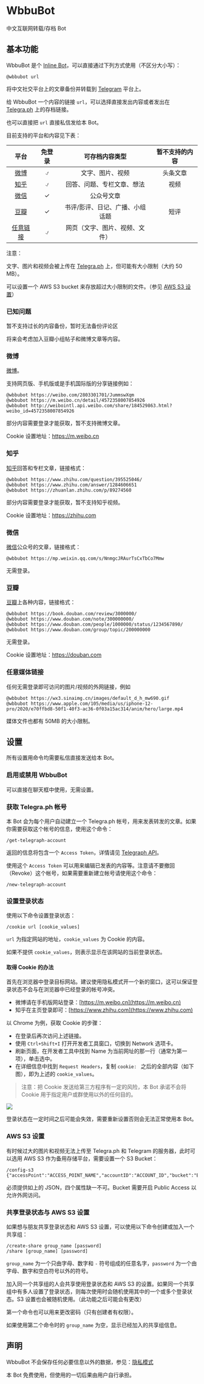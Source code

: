 # WbbuBot

中文互联网转载/存档 Bot

## 基本功能

WbbuBot 是个 [Inline Bot](https://core.telegram.org/bots/inline)，可以直接通过下列方式使用（不区分大小写）：

```
@wbbubot url
```

将中文社交平台上的文章备份并转载到 [Telegram](https://telegram.org/) 平台上。

给 WbbuBot 一个内容的链接 `url`，可以选择直接发出内容或者发出在 [Telegra.ph](https://telegra.ph) 上的存档链接。

也可以直接把 `url` 直接私信发给本 Bot。

目前支持的平台和内容见下表：

| 平台 | 免登录 | 可存档内容类型 | 暂不支持的内容 |
|:---:|:---:|:---:|:---:|
| [微博](#weibo) | ⍻ | 文字、图片、视频 | 头条文章 |
| [知乎](#zhihu) | ⍻ | 回答、问题、专栏文章、想法 | 视频 |
| [微信](#wechat) | ✓ | 公众号文章 | |
| [豆瓣](#douban) | ✓ | 书评/影评、日记、广播、小组话题 | 短评 |
| [任意链接](#other) | ⍻ | 网页（文字、图片、视频、文件） | |

注意：

文字、图片和视频会被上传在 [Telegra.ph](https://telegra.ph) 上，但可能有大小限制（大约 50 MB）。

可以设置一个 AWS S3 bucket 来存放超过大小限制的文件。（参见 [AWS S3 设置](#S3-setting)）

### 已知问题

暂不支持过长的内容备份，暂时无法备份评论区

将来会考虑加入豆瓣小组帖子和微博文章等内容。

### <a name="weibo"></a> 微博

[微博](https://weibo.com)。

支持网页版、手机版或是手机国际版的分享链接例如：

```
@wbbubot https://weibo.com/2803301701/JummswXqm
@wbbubot https://m.weibo.cn/detail/4572358007854926
@wbbubot http://weibointl.api.weibo.com/share/184529863.html?weibo_id=4572358007854926
```

部分内容需要登录才能获取，暂不支持微博文章。

Cookie 设置地址：https://m.weibo.cn

### <a name="zhihu"></a> 知乎

[知乎](https://www.zhihu.com)回答和专栏文章，链接格式：

```
@wbbubot https://www.zhihu.com/question/395525046/
@wbbubot https://www.zhihu.com/answer/1284606651
@wbbubot https://zhuanlan.zhihu.com/p/89274560
```

部分内容需要登录才能获取，暂不支持知乎视频。

Cookie 设置地址：https://zhihu.com

### <a name="wechat"></a> 微信

[微信](https://mp.weixin.qq.com)公众号的文章，链接格式：

```
@wbbubot https://mp.weixin.qq.com/s/NnmgcJRAurTsCxTbCo7Mmw
```

无需登录。


### <a name="douban"></a> 豆瓣

[豆瓣](https://www.douban.com)上各种内容，链接格式：

```
@wbbubot https://book.douban.com/review/3000000/
@wbbubot https://www.douban.com/note/300000000/
@wbbubot https://www.douban.com/people/1000000/status/1234567890/
@wbbubot https://www.douban.com/group/topic/200000000
```

无需登录。

Cookie 设置地址：https://douban.com

### <a name="media"></a> 任意媒体链接

任何无需登录即可访问的图片/视频的外网链接，例如

```
@wbbubot https://wx3.sinaimg.cn/images/default_d_h_mw690.gif
@wbbubot https://www.apple.com/105/media/us/iphone-12-pro/2020/e70ffbd8-50f1-40f3-ac36-0f03a15ac314/anim/hero/large.mp4
```

媒体文件也都有 50MB 的大小限制。

## <a name="setup"></a>设置

所有设置用命令均需要私信直接发送给本 Bot。

### 启用或禁用 WbbuBot

可以直接在聊天框中使用，无需设置。

### 获取 Telegra.ph 帐号

本 Bot 会为每个用户自动建立一个 Telegra.ph 帐号，用来发表转发的文章。如果你需要获取这个帐号的信息，使用这个命令：

```
/get-telegraph-account
```

返回的信息将包含一个 `Access Token`，详情请见 [Telegraph API](https://telegra.ph/api)。

使用这个 `Access Token` 可以用来编辑已发表的内容等。注意请不要撤回（Revoke）这个帐号，如果需要重新建立帐号请使用这个命令：

```
/new-telegraph-account
```

### 设置登录状态

使用以下命令设置登录状态：

```
/cookie url [cookie_values]
```

`url` 为指定网站的地址，`cookie_values` 为 Cookie 的内容。

如果不提供 `cookie_values`，则表示显示在该网站的当前登录状态。

#### 取得 Cookie 的办法

首先在浏览器中登录目标网站。建议使用隐私模式开一个新的窗口，这可以保证登录状态不会与在浏览器中已经登录的帐号冲突。

- 微博请在手机版网站登录：[https://m.weibo.cn](https://m.weibo.cn)
- 知乎在主页登录即可：[https://www.zhihu.com](https://www.zhihu.com)

以 Chrome 为例，获取 Cookie 的步骤：

- 在登录后再次访问上述链接。
- 使用 `Ctrl+Shift+I` 打开开发者工具窗口，切换到 Network 选项卡。
- 刷新页面，在开发者工具中找到 Name 为当前网址的那一行（通常为第一项），单击选中。
- 在详细信息中找到 `Request Headers`，复制 `cookie: ` 之后的全部内容（如下图），即为上述的 `cookie_values`。

> 注意：把 Cookie 发送给第三方程序有一定的风险，本 Bot 承诺不会将 Cookie 用于指定用户或群使用以外的任何目的。

![](./images/get-cookie.png)

登录状态在一定时间之后可能会失效，需要重新设置否则会无法正常使用本 Bot。

### <a name="s3-setting"></a>AWS S3 设置

有时候过大的图片和视频无法上传至 Telegra.ph 和 Telegram 的服务器，此时可以选用 AWS S3 作为备用存储平台，需要设置一个 S3 Bucket：

```
/config-s3 {"accessPoint":"ACCESS_POINT_NAME","accountID":"ACCOUNT_ID","bucket":"BUCKET_NAME","region":"REGION"}
```

必须提供如上的 JSON，四个属性缺一不可。Bucket 需要开启 Public Access 以允许外网访问。

### 共享登录状态与 AWS S3 设置

如果想与朋友共享登录状态和 AWS S3 设置，可以使用以下命令创建或加入一个共享组：

```
/create-share group_name [password]
/share [group_name] [password]
```

`group_name` 为一个只由字母、数字和 `-` 符号组成的任意名字，`password` 为一个由字母、数字和空白符号以外的符号。

加入同一个共享组的人会共享使用登录状态和 AWS S3 的设置。如果同一个共享组中有多人设置了登录状态，则每次使用时会随机使用其中的一个或多个登录状态。S3 设置也会被随机使用。（此功能之后可能会有更改）

第一个命令也可以用来更改密码（只有创建者有权限）。

如果使用第二个命令时的 `group_name` 为空，显示已经加入的共享组信息。

## 声明

WbbuBot 不会保存任何必要信息以外的数据，参见：[隐私模式](https://core.telegram.org/bots#privacy-mode)

本 Bot 免费使用，但使用的一切后果由用户自行承担。

